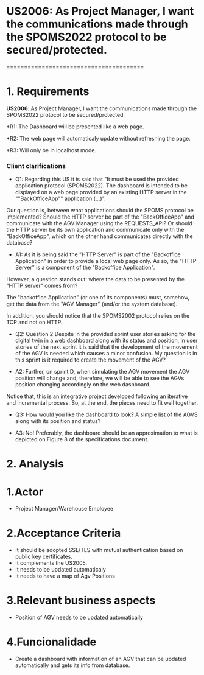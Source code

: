 # US2006: As Project Manager, I want the communications made through the SPOMS2022 protocol to be secured/protected.
=======================================

# 1. Requirements

**US2006**: As Project Manager, I want the communications made through the SPOMS2022 protocol to be secured/protected.
		
*R1: The Dashboard will be presented like a web page. 
	
*R2: The web page will automaticaly update without refreshing the page.

*R3: Will only be in localhost mode. 

### Client clarifications 

* Q1: Regarding this US it is said that "It must be used the provided application protocol (SPOMS2022). The dashboard is intended to be displayed on a web page provided by an existing HTTP server in the ""BackOfficeApp"" application (...)".

Our question is, between what applications should the SPOMS protocol be implemented? Should the HTTP server be part of the "BackOfficeApp" and communicate with the AGV Manager using the REQUESTS_API? Or should the HTTP server be its own application and communicate only with the "BackOfficeApp", which on the other hand communicates directly with the database?
  
* A1: As it is being said the "HTTP Server" is part of the "Backoffice Application" in order to provide a local web page only. As so, the "HTTP Server" is a component of the "Backoffice Application".

However, a question stands out: where the data to be presented by the "HTTP server" comes from?

The "backoffice Application" (or one of its components) must, somehow, get the data from the "AGV Manager" (and/or the system database).

In addition, you should notice that the SPOMS2002 protocol relies on the TCP and not on HTTP.

* Q2: Question 2:Despite in the provided sprint user stories asking for the digital twin in a web dashboard along with its status and position, in user stories of the next sprint it is said that the development of the movement of the AGV is needed which causes a minor confusion. My question is in this sprint is it required to create the movement of the AGV?

* A2: Further, on sprint D, when simulating the AGV movement the AGV position will change and, therefore, we will be able to see the AGVs position changing accordingly on the web dashboard. 

Notice that, this is an integrative project developed following an iterative and incremental process. So, at the end, the pieces need to fit well together.

* Q3: How would you like the dashboard to look? A simple list of the AGVS along with its position and status?

* A3: No! Preferably, the dashboard should be an approximation to what is depicted on Figure 8 of the specifications document.


# 2. Analysis 

# 1.Actor #
* Project Manager/Warehouse Employee

# 2.Acceptance Criteria #
* It should be adopted SSL/TLS with mutual authentication based on public key certificates.
* It complements the US2005.
* It needs to be updated automaticaly
* It needs to have a map of Agv Positions 

# 3.Relevant business aspects #
* Position of AGV needs to be updated automatically


# 4.Funcionalidade #
* Create a dashboard with information of an AGV that can be updated automatically and gets its info from database.


 

